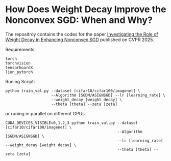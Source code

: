 # How Does Weight Decay Improve the Nonconvex SGD: When and Why?

The repositroy contains the codes for the paper [Investigating the Role of Weight Decay in Enhancing Nonconvex SGD](https://openaccess.thecvf.com/content/CVPR2025/papers/Sun_Investigating_the_Role_of_Weight_Decay_in_Enhancing_Nonconvex_SGD_CVPR_2025_paper.pdf) published on CVPR 2025. 

Requirements:
```
torch
torchvision
tensorboardX
lion_pytorch
```
    
Runing Script:
```
python train_val.py --dataset [cifar10/cifar100/imagenet] \
                    --Algorithm [SGDM/ASIGNSGD] --lr [learning_rate] \
                    --weight_decay [weight decay] \
                    --theta [theta] --zeta [zeta] 
```
or runing in parallel on different GPUs
```
CUDA_DEVICES_VISIBLE=0,1,2,3 python train_val.py --dataset [cifar10/cifar100/imagenet] \
                                                 --Algorithm [SGDM/ASIGNSGD] \
                                                 --lr [learning_rate] --weight_decay [weight decay] \
                                                 --theta [theta] --zeta [zeta] 
```
